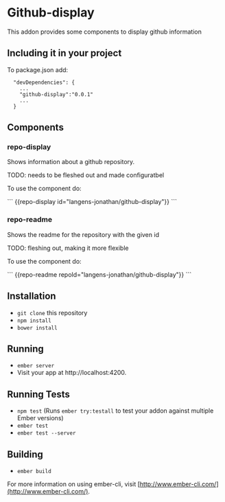 # Github-display

This addon provides some components to display github information

## Including it in your project

To package.json add:
```
  "devDependencies": {
    ...
    "github-display":"0.0.1"
    ...
  }
```

## Components

### repo-display

<p>Shows information about a github repository.</p>
<p>TODO: needs to be fleshed out and made configuratbel</p>
<p>To use the component do:</p>
```
{{repo-display id="langens-jonathan/github-display"}}
```

### repo-readme
<p>Shows the readme for the repository with the given id</p>
<p>TODO: fleshing out, making it more flexible</p>
<p>To use the component do:</p>
```
{{repo-readme repoId="langens-jonathan/github-display"}}
```

## Installation

* `git clone` this repository
* `npm install`
* `bower install`

## Running

* `ember server`
* Visit your app at http://localhost:4200.

## Running Tests

* `npm test` (Runs `ember try:testall` to test your addon against multiple Ember versions)
* `ember test`
* `ember test --server`

## Building

* `ember build`

For more information on using ember-cli, visit [http://www.ember-cli.com/](http://www.ember-cli.com/).
